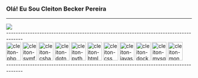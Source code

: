### Olá! Eu Sou **Cleiton Becker Pereira**
---
<div class="inline-block">
  <img src="https://github-readme-stats.vercel.app/api?username=CleitonPereiraA&show_icons=true&theme=transparent">
</div>
-------------------------------------------------------------------------------------
<div class="block">
  <img height="50" width="40" alt="cleiton-php" src="https://cdn.jsdelivr.net/gh/devicons/devicon/icons/php/php-original.svg" />
  <img height="50" width="40" alt="cleiton-symfony" src="https://cdn.jsdelivr.net/gh/devicons/devicon/icons/symfony/symfony-original-wordmark.svg" />
  <img height="50" width="40" alt="cleiton-csharp" src="https://cdn.jsdelivr.net/gh/devicons/devicon/icons/csharp/csharp-original.svg" />
  <img height="50" width="40" alt="cleiton-dotnetcore" src="https://cdn.jsdelivr.net/gh/devicons/devicon/icons/dotnetcore/dotnetcore-plain.svg" />
  <img height="50" width="40" alt="cleiton-python" src="https://cdn.jsdelivr.net/gh/devicons/devicon/icons/python/python-original-wordmark.svg" />
  <img height="50" width="40" alt="cleiton-html" src="https://cdn.jsdelivr.net/gh/devicons/devicon/icons/html5/html5-original-wordmark.svg" />
  <img height="50" width="40" alt="cleiton-css" src="https://cdn.jsdelivr.net/gh/devicons/devicon/icons/css3/css3-original-wordmark.svg" />
  <img height="50" width="40" alt="cleiton-javascript" src="https://cdn.jsdelivr.net/gh/devicons/devicon/icons/javascript/javascript-original.svg" />
  <img height="50" width="40" alt="cleiton-docker" src="https://cdn.jsdelivr.net/gh/devicons/devicon/icons/docker/docker-original-wordmark.svg" />
  <img height="50" width="40" alt="cleiton-mysql" src="https://cdn.jsdelivr.net/gh/devicons/devicon/icons/mysql/mysql-original-wordmark.svg" />
  <img height="50" width="40" alt="cleiton-mongodb" src="https://cdn.jsdelivr.net/gh/devicons/devicon/icons/mongodb/mongodb-original-wordmark.svg" />
</div> 
-------------------------------------------------------------------------------------
